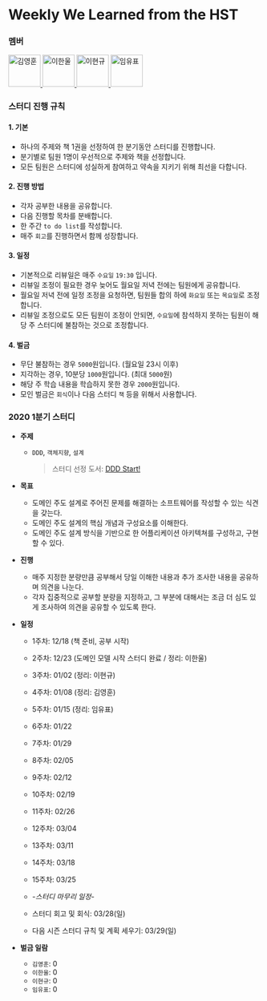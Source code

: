 # Weekly We Learned from the HST

### 멤버
<a href="https://github.com/dudgns0612">
  <image src="https://avatars2.githubusercontent.com/u/19623586?s=400&v=4" alt="김영훈" width="64" height="64">
</a>
<a href="https://github.com/hanull">
  <image src="https://avatars3.githubusercontent.com/u/46413629?s=400&v=4" alt="이한울" width="64" height="64">
</a>
<a href="https://github.com/hyungyu-lee">
  <image src="https://avatars3.githubusercontent.com/u/19619055?s=400&v=4" alt="이현규" width="64" height="64">
</a>
<a href="https://github.com/shl9012">
  <image src="https://avatars3.githubusercontent.com/u/20180662?s=400&v=4" alt="임유표" width="64" height="64">
</a>
    
### 스터디 진행 규칙
#### 1. 기본
- 하나의 주제와 책 1권을 선정하여 한 분기동안 스터디를 진행합니다.
- 분기별로 팀원 1명이 우선적으로 주제와 책을 선정합니다.
- 모든 팀원은 스터디에 성실하게 참여하고 약속을 지키기 위해 최선을 다합니다.

#### 2. 진행 방법
- 각자 공부한 내용을 공유합니다.
- 다음 진행할 목차를 분배합니다.
- 한 주간 `to do list`를 작성합니다.
- 매주 `회고`를 진행하면서 함께 성장합니다.

#### 3. 일정
- 기본적으로 리뷰일은 매주 `수요일` `19:30` 입니다.
- 리뷰일 조정이 필요한 경우 늦어도 월요일 저녁 전에는 팀원에게 공유합니다.
- 월요일 저녁 전에 일정 조정을 요청하면, 팀원들 합의 하에 `화요일` 또는 `목요일`로 조정합니다.
- 리뷰일 조정으로도 모든 팀원이 조정이 안되면, `수요일`에 참석하지 못하는 팀원이 해당 주 스터디에 불참하는 것으로 조정합니다.

#### 4. 벌금
- 무단 불참하는 경우 `5000`원입니다. (월요일 23시 이후)
- 지각하는 경우, 10분당 `1000`원입니다. (최대 `5000`원)
- 해당 주 학습 내용을 학습하지 못한 경우 `2000`원입니다.
- 모인 벌금은 `회식`이나 다음 스터디 `책` 등을 위해서 사용합니다.

### 2020 1분기 스터디
- **주제**
  - `DDD`, `객체지향`, `설계`
    > 스터디 선정 도서: [DDD Start!](/DomainDrivenDesign/README.md)
- **목표**
  - 도메인 주도 설계로 주어진 문제를 해결하는 소프트웨어를 작성할 수 있는 식견을 갖는다.
  - 도메인 주도 설계의 핵심 개념과 구성요소를 이해한다.
  - 도메인 주도 설계 방식을 기반으로 한 어플리케이션 아키텍쳐를 구성하고, 구현할 수 있다. 
- **진행**
  - 매주 지정한 분량만큼 공부해서 당일 이해한 내용과 추가 조사한 내용을 공유하며 의견을 나눈다.
  - 각자 집중적으로 공부할 분량을 지정하고, 그 부분에 대해서는 조금 더 심도 있게 조사하여 의견을 공유할 수 있도록 한다.
- **일정**
  - 1주차: 12/18 (책 준비, 공부 시작)
  - 2주차: 12/23 (도메인 모델 시작 스터디 완료 / 정리: 이한울)
  - 3주차: 01/02 (정리: 이현규)
  - 4주차: 01/08 (정리: 김영훈)
  - 5주차: 01/15 (정리: 임유표)
  - 6주차: 01/22
  - 7주차: 01/29
  - 8주차: 02/05
  - 9주차: 02/12
  - 10주차: 02/19
  - 11주차: 02/26
  - 12주차: 03/04
  - 13주차: 03/11
  - 14주차: 03/18
  - 15주차: 03/25
  
  - *-스터디 마무리 일정-*
  - 스터디 회고 및 회식: 03/28(일)
  - 다음 시즌 스터디 규칙 및 계획 세우기: 03/29(일)
  
- **벌금 일람**
  - `김영훈`: 0
  - `이한울`: 0
  - `이현규`: 0
  - `임유표`: 0
